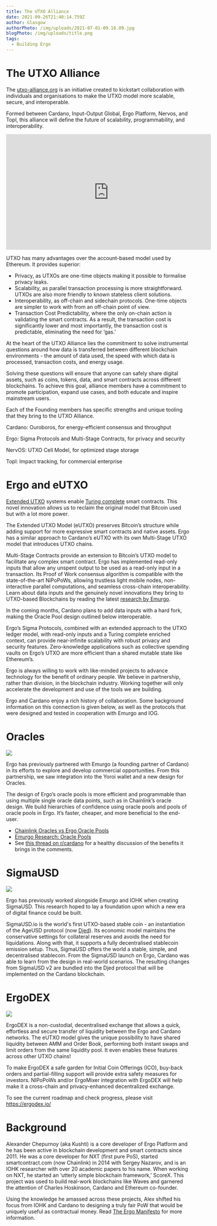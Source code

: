 ```yaml
---
title: The UTXO Alliance
date: 2021-09-26T21:40:14.759Z
author: Glasgow
authorPhoto: /img/uploads/2021-07-01-09.18.09.jpg
blogPhoto: /img/uploads/title.png
tags:
  - Building Ergo
---
```

# The UTXO Alliance

The [utxo-alliance.org](https://utxo-alliance.org/) is an initiative created to kickstart collaboration with individuals and organisations to make the UTXO model more scalable, secure, and interoperable.

Formed between Cardano, Input-Output Global, Ergo Platform, Nervos, and Topl, this alliance will define the future of scalability, programmability, and interoperability. 

<iframe width="560" height="315" src="https://www.youtube.com/embed/PJfwhkPs2J4" title="YouTube video player" frameborder="0" allow="accelerometer; autoplay; clipboard-write; encrypted-media; gyroscope; picture-in-picture" allowfullscreen></iframe>

UTXO has many advantages over the account-based model used by Ethereum. It provides superior:

* Privacy, as UTXOs are one-time objects making it possible to formalise privacy leaks.
* Scalability, as parallel transaction processing is more straightforward. UTXOs are also more friendly to known stateless client solutions.
* Interoperability, as off-chain and sidechain protocols. One-time objects are simpler to work with from an off-chain point of view.
* Transaction Cost Predictability, where the only on-chain action is validating the smart contracts. As a result, the transaction cost is significantly lower and most importantly, the transaction cost is predictable, eliminating the need for ‘gas.’

At the heart of the UTXO Alliance lies the commitment to solve instrumental questions around how data is transferred between different blockchain environments - the amount of data used, the speed with which data is processed, transaction costs, and energy usage.

Solving these questions will ensure that anyone can safely share digital assets, such as coins, tokens, data, and smart contracts across different blockchains. To achieve this goal, alliance members have a commitment to promote participation, expand use cases, and both educate and inspire mainstream users.

Each of the Founding members has specific strengths and unique tooling that they bring to the UTXO Alliance.

Cardano: Ouroboros, for energy-efficient consensus and throughput

Ergo: Sigma Protocols and Multi-Stage Contracts, for privacy and security

NervOS: UTXO Cell Model, for optimized stage storage

Topl: Impact tracking, for commercial enterprise

# Ergo and eUTXO

[Extended UTXO](https://iohk.io/en/research/library/papers/the-extended-utxo-model/) systems enable [Turing complete](https://arxiv.org/abs/1806.10116) smart contracts. This novel innovation allows us to reclaim the original model that Bitcoin used but with a lot more power.

The Extended UTXO Model (eUTXO) preserves Bitcoin’s structure while adding support for more expressive smart contracts and native assets. Ergo has a similar approach to Cardano’s eUTXO with its own Multi-Stage UTXO model that introduces UTXO chains. 

Multi-Stage Contracts provide an extension to Bitcoin’s UTXO model to facilitate any complex smart contract. Ergo has implemented read-only inputs that allow any unspent output to be used as a read-only input in a transaction. Its Proof of Work consensus algorithm is compatible with the state-of-the-art NiPoPoWs, allowing trustless light mobile nodes, non-interactive parallel computations, and seamless cross-chain interoperability. Learn about data inputs and the genuinely novel innovations they bring to UTXO-based Blockchains by reading the latest [research by Emurgo](https://github.com/Emurgo/Emurgo-Research/blob/master/smart-contracts/Unlocking%20The%20Potential%20Of%20The%20UTXO%20Model.md).

In the coming months, Cardano plans to add data inputs with a hard fork, making the Oracle Pool design outlined below interoperable.

Ergo’s Sigma Protocols, combined with an extended approach to the UTXO ledger model, with read-only inputs and a Turing complete enriched context, can provide near-infinite scalability with robust privacy and security features. Zero-knowledge applications such as collective spending vaults on Ergo’s UTXO are more efficient than a shared mutable state like Ethereum’s.

Ergo is always willing to work with like-minded projects to advance technology for the benefit of ordinary people. We believe in partnership, rather than division, in the blockchain industry. Working together will only accelerate the development and use of the tools we are building.

Ergo and Cardano enjoy a rich history of collaboration. Some background information on this connection is given below, as well as the protocols that were designed and tested in cooperation with Emurgo and IOG.

# Oracles

![](https://lh5.googleusercontent.com/GavnzBX5QakWnKS2CIyP8iWJ2u66_hQL9uCQyDhMabT9LQW_gVqXOIEghgOOA6W5u3Nkm212FXjaBzzMp1p3AuMLbLI2eI7v5EjeuRU_H0TVZmUc5UgOKjLYWPJNNxhro47Ic_j2=s0)

Ergo has previously partnered with Emurgo (a founding partner of Cardano) in its efforts to explore and develop commercial opportunities. From this partnership, we saw integration into the Yoroi wallet and a new design for Oracles. 

The design of Ergo’s oracle pools is more efficient and programmable than using multiple single oracle data points, such as in Chainlink’s oracle design. We build hierarchies of confidence using oracle pools and pools of oracle pools in Ergo. It’s faster, cheaper, and more beneficial to the end-user.

* [Chainlink Oracles vs Ergo Oracle Pools](https://ergoplatform.org/en/blog/2021-04-27-chainlink-oracles-vs-ergo-oracle-pools/)
* [Emurgo Research: Oracle Pools](https://github.com/Emurgo/Emurgo-Research/blob/master/oracles/Oracle-Pools.md)
* See [this thread on r/cardano](https://www.reddit.com/r/cardano/comments/hgdy1d/emurgo_new_research_released_presenting_a_brand/) for a healthy discussion of the benefits it brings in the comments.

# SigmaUSD 

![](https://lh3.googleusercontent.com/2G2DaB_h6r3NM5Xl4ijvrd1Nwg92sOR4vfL16aQnAW94v9zxuV6cOOrIzucJi0Sl98jJqLFzIvDUOg165E8OCc48M6Yaarq01Cm_AVarnT5-0AgMhHBFGV4LjNfFhAtzw-xgAM48=s0)

Ergo has previously worked alongside Emurgo and IOHK when creating SigmaUSD. This research hoped to lay a foundation upon which a new era of digital finance could be built. 

SigmaUSD.io is the world's first UTXO-based stable coin - an instantiation of the AgeUSD protocol (now [Djed](https://iohk.io/en/blog/posts/2021/08/18/djed-implementing-algorithmic-stablecoins-for-proven-price-stability/)). Its economic model maintains the conservative settings for collateral reserves and avoids the need for liquidations. Along with that, it supports a fully decentralised stablecoin emission setup. Thus, SigmaUSD offers the world a stable, simple, and decentralised stablecoin. From the SigmaUSD launch on Ergo, Cardano was able to learn from the design in real-world scenarios. The resulting changes from SigmaUSD v2 are bundled into the Djed protocol that will be implemented on the Cardano blockchain.

# ErgoDEX

![](/img/uploads/tumblr_486f361b10c52d120dace53312245f71_4adb8900_2048.png)

ErgoDEX is a non-custodial, decentralised exchange that allows a quick, effortless and secure transfer of liquidity between the Ergo and Cardano networks. The eUTXO model gives the unique possibility to have shared liquidity between AMM and Order Book, performing both instant swaps and limit orders from the same liquidity pool. It even enables these features across other UTXO chains!

To make ErgoDEX a safe garden for Initial Coin Offerings (ICO), buy-back orders and partial-filling support will provide extra safety measures for investors. NIPoPoWs and/or ErgoMixer integration with ErgoDEX will help make it a cross-chain and privacy-enhanced decentralized exchange.

To see the current roadmap and check progress, please visit https://ergodex.io/

# Background

Alexander Chepurnoy (aka Kushti) is a core developer of Ergo Platform and he has been active in blockchain development and smart contracts since 2011. He was a core developer for NXT (first pure PoS), started smartcontract.com (now Chainlink) in 2014 with Sergey Nazarov, and is an IOHK researcher with over 20 academic papers to his name. When working on NXT, he started an ‘utterly simple blockchain framework,’ ScoreX. This project was used to build real-work blockchains like Waves and garnered the attention of Charles Hoskinson, Cardano and Ethereum co-founder.

Using the knowledge he amassed across these projects, Alex shifted his focus from IOHK and Cardano to designing a truly fair PoW that would be uniquely useful as contractual money. Read [The Ergo Manifesto](https://ergoplatform.org/en/blog/2021-04-26-the-ergo-manifesto/) for more information.
